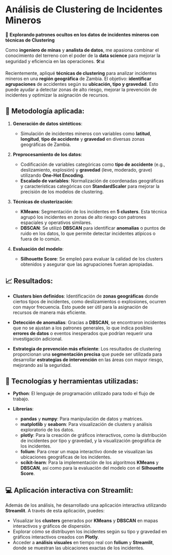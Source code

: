 # Análisis de Clustering de Incidentes Mineros

🚀 **Explorando patrones ocultos en los datos de incidentes mineros con técnicas de Clustering**

Como **ingeniero de minas** y **analista de datos**, me apasiona combinar el conocimiento del terreno con el poder de la **data science** para mejorar la seguridad y eficiencia en las operaciones. 🛠️📊

Recientemente, apliqué **técnicas de clustering** para analizar incidentes mineros en una **región geográfica** de Zambia. El objetivo: **identificar agrupaciones** de accidentes según su **ubicación, tipo y gravedad**. Esto puede ayudar a detectar zonas de alto riesgo, mejorar la prevención de incidentes y optimizar la asignación de recursos.

## 🧭 **Metodología aplicada**:

1. **Generación de datos sintéticos**:
   - Simulación de incidentes mineros con variables como **latitud**, **longitud**, **tipo de accidente** y **gravedad** en diversas zonas geográficas de Zambia.
   
2. **Preprocesamiento de los datos**:
   - Codificación de variables categóricas como **tipo de accidente** (e.g., deslizamiento, explosión) y **gravedad** (leve, moderado, grave) utilizando **One-Hot Encoding**.
   - **Escalado de variables**: Normalización de coordenadas geográficas y características categóricas con **StandardScaler** para mejorar la precisión de los modelos de clustering.
   
3. **Técnicas de clusterización**:
   - **KMeans**: Segmentación de los incidentes en **5 clusters**. Esta técnica agrupó los incidentes en zonas de alto riesgo con patrones espaciales y operativos similares.
   - **DBSCAN**: Se utilizó **DBSCAN** para identificar **anomalías** o puntos de ruido en los datos, lo que permite detectar incidentes atípicos o fuera de lo común.
   
4. **Evaluación del modelo**:
   - **Silhouette Score**: Se empleó para evaluar la calidad de los clusters obtenidos y asegurar que las agrupaciones fueran apropiadas.

## 📈 **Resultados**:

- **Clusters bien definidos**: Identificación de **zonas geográficas** donde ciertos tipos de incidentes, como deslizamientos o explosiones, ocurren con mayor frecuencia. Esto puede ser útil para la asignación de recursos de manera más eficiente.
  
- **Detección de anomalías**: Gracias a **DBSCAN**, se encontraron incidentes que no se ajustan a los patrones generales, lo que indica posibles **errores de datos** o eventos inesperados que podrían requerir una investigación adicional.
  
- **Estrategia de prevención más eficiente**: Los resultados de clustering proporcionan una **segmentación precisa** que puede ser utilizada para desarrollar **estrategias de intervención** en las áreas con mayor riesgo, mejorando así la seguridad.

## 🔧 **Tecnologías y herramientas utilizadas**:

- **Python**: El lenguaje de programación utilizado para todo el flujo de trabajo.
  
- **Librerías**:
  - **pandas** y **numpy**: Para manipulación de datos y matrices.
  - **matplotlib** y **seaborn**: Para visualización de clusters y análisis exploratorio de los datos.
  - **plotly**: Para la creación de gráficos interactivos, como la distribución de incidentes por tipo y gravedad, y la visualización geográfica de los incidentes.
  - **folium**: Para crear un mapa interactivo donde se visualizan las ubicaciones geográficas de los incidentes.
  - **scikit-learn**: Para la implementación de los algoritmos **KMeans** y **DBSCAN**, así como para la evaluación del modelo con el **Silhouette Score**.

## 💻 **Aplicación interactiva con Streamlit**:

Además de los análisis, he desarrollado una aplicación interactiva utilizando **Streamlit**. A través de esta aplicación, puedes:

- Visualizar los **clusters** generados por **KMeans** y **DBSCAN** en mapas interactivos y gráficos de dispersión.
- Explorar cómo se distribuyen los incidentes según su tipo y gravedad en gráficos interactivos creados con **Plotly**.
- Acceder a **análisis visuales** en tiempo real con **folium** y **Streamlit**, donde se muestran las ubicaciones exactas de los incidentes.


